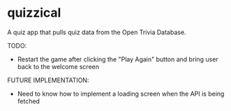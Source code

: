 # quizzical

A quiz app that pulls quiz data from the Open Trivia Database. 

TODO: 

- Restart the game after clicking the "Play Again" button and bring user back to the welcome screen

FUTURE IMPLEMENTATION: 

- Need to know how to implement a loading screen when the API is being fetched